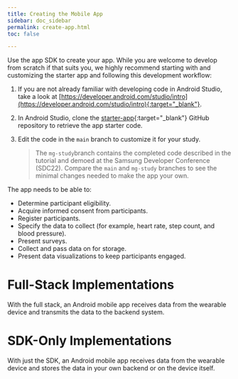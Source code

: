 ```yaml
---
title: Creating the Mobile App
sidebar: doc_sidebar
permalink: create-app.html
toc: false

---
```

Use the app SDK to create your app. While you are welcome to develop from scratch if that suits you, we highly recommend starting with and customizing the starter app and following this development workflow:

1. If you are not already familiar with developing code in Android Studio, take a look at [https://developer.android.com/studio/intro](https://developer.android.com/studio/intro){:target="_blank"}.
2. In Android Studio, clone the [starter-app](https://github.com/S-HealthStack/starter-app){:target="_blank"} GitHub repository to retrieve the app starter code.
3. Edit the code in the `main` branch to customize it for your study.

   > The `mg-study`branch contains the completed code described in the tutorial and demoed at the Samsung Developer Conference (SDC22). Compare  the `main` and `mg-study` branches to see the minimal changes needed to make the app your own.

The app needs to be able to:

* Determine participant eligibility.
* Acquire informed consent from participants.
* Register participants.
* Specify the data to collect (for example, heart rate, step count, and blood pressure).
* Present surveys.
* Collect and pass data on for storage.
* Present data visualizations to keep participants engaged.

# Full-Stack Implementations

With the full stack, an Android mobile app receives data from the wearable device and transmits the data to the backend system. 

# SDK-Only Implementations

With just the SDK, an Android mobile app receives data from the wearable device and stores the data in your own backend or on the device itself. 

